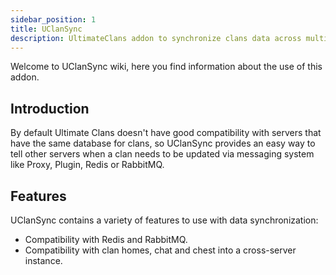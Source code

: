 ```yaml
---
sidebar_position: 1
title: UClanSync
description: UltimateClans addon to synchronize clans data across multiple servers
---
```


Welcome to UClanSync wiki, here you find information about the use of this addon.

## Introduction

By default Ultimate Clans doesn't have good compatibility with servers that have the same database for clans, so UClanSync provides an easy way to tell other servers when a clan needs to be updated via messaging system like Proxy, Plugin, Redis or RabbitMQ.

## Features

UClanSync contains a variety of features to use with data synchronization:

*  Compatibility with Redis and RabbitMQ.
*  Compatibility with clan homes, chat and chest into a cross-server instance.
